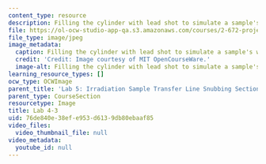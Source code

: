 ```yaml
---
content_type: resource
description: Filling the cylinder with lead shot to simulate a sample's weight.
file: https://ol-ocw-studio-app-qa.s3.amazonaws.com/courses/2-672-project-laboratory-spring-2009/76de840e38efe953d6139db80ebaaf85_lab4-3.jpg
file_type: image/jpeg
image_metadata:
  caption: Filling the cylinder with lead shot to simulate a sample's weight.
  credit: 'Credit: Image courtesy of MIT OpenCourseWare.'
  image-alt: Filling the cylinder with lead shot to simulate a sample's weight.
learning_resource_types: []
ocw_type: OCWImage
parent_title: 'Lab 5: Irradiation Sample Transfer Line Snubbing Section Behavior'
parent_type: CourseSection
resourcetype: Image
title: Lab 4-3
uid: 76de840e-38ef-e953-d613-9db80ebaaf85
video_files:
  video_thumbnail_file: null
video_metadata:
  youtube_id: null
---
```

